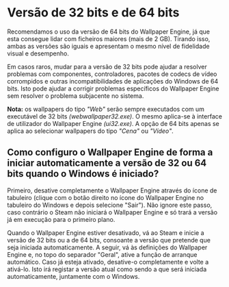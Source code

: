 # Versão de 32 bits e de 64 bits

Recomendamos o uso da versão de 64 bits do Wallpaper Engine, já que esta consegue lidar com ficheiros maiores (mais de 2 GB). Tirando isso, ambas as versões são iguais e apresentam o mesmo nível de fidelidade visual e desempenho.

Em casos raros, mudar para a versão de 32 bits pode ajudar a resolver problemas com componentes, controladores, pacotes de codecs de vídeo corrompidos e outras incompatibilidades de aplicações do Windows de 64 bits. Isto pode ajudar a corrigir problemas específicos do Wallpaper Engine sem resolver o problema subjacente no sistema.

**Nota:** os wallpapers do tipo *"Web"* serão sempre executados com um executável de 32 bits *(webwallpaper32.exe)*. O mesmo aplica-se à interface de utilizador do Wallpaper Engine *(ui32.exe)*. A opção de 64 bits apenas se aplica ao selecionar wallpapers do tipo *"Cena"* ou *"Vídeo"*.

## Como configuro o Wallpaper Engine de forma a iniciar automaticamente a versão de 32 ou 64 bits quando o Windows é iniciado?

Primeiro, desative completamente o Wallpaper Engine através do ícone de tabuleiro (clique com o botão direito no ícone do Wallpaper Engine no tabuleiro do Windows e depois selecione "Sair"). Não ignore este passo, caso contrário o Steam não iniciará o Wallpaper Engine e só trará a versão já em execução para o primeiro plano.

Quando o Wallpaper Engine estiver desativado, vá ao Steam e inicie a versão de 32 bits ou a de 64 bits, consoante a versão que pretende que seja iniciada automaticamente. A seguir, vá às definições do Wallpaper Engine e, no topo do separador "Geral", ative a função de arranque automático. Caso já esteja ativado, desative-o completamente e volte a ativá-lo. Isto irá registar a versão atual como sendo a que será iniciada automaticamente, juntamente com o Windows.